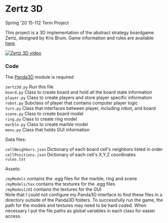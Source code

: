 # Zertz 3D

Spring '20 15-112 Term Project

This project is a 3D implementation of the abstract strategy boardgame Zertz, designed by Kris Brum. Game information and rules are available [here]( http://www.gipf.com/zertz/index.html). 

[![Zertz 3D video](https://img.youtube.com/vi/yCdGfdmuBO4/0.jpg)](https://youtu.be/yCdGfdmuBO4)

### Code

The [Panda3D](https://www.panda3d.org/) module is required

`zertz3d.py` Run this file <br>
`board.py` Class to create board and hold all the board state information <br>
`player.py` Class to create players and store player specific information <br>
`robot.py` Subclass of player that contains computer player logic <br>
`turn.py` Class that interfaces between player, including robot, and board <br>
`scene.py` Class to create board model <br>
`ring.py` Class to create ring model <br>
`marble.py` Class to create marble model <br>
`menu.py` Class that holds GUI information

Data files:

`cellNeighbors.json` Dictionary of each board cell's neighbors listed in order <br>
`cellPositions.json` Dictionary of each cell's X,Y,Z coordinates <br>
`rules.txt`

Assets:

`/myModels` contains the .egg files for the marble, ring and scene <br>
`/myModels/tex` contains the textures for the .egg files <br>
`/myModesl/UI` contains the textures for the GUI <br>
Note that I could not configure my Panda3D interface to find these files in a directory outside of the Panda3D folders. To successfully run the game, the path for the models and textures may need to be hard coded. When necessary I put the file paths as global variables in each class for easier access.
